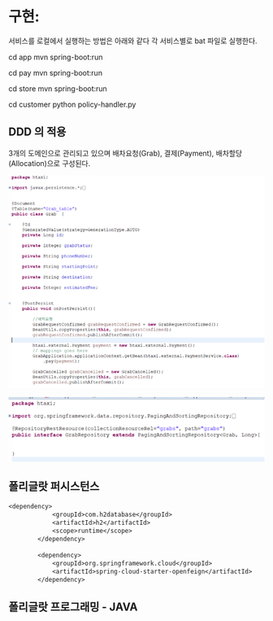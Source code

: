 # 구현:

서비스를 로컬에서 실행하는 방법은 아래와 같다 
각 서비스별로 bat 파일로 실행한다. 

cd app
mvn spring-boot:run

cd pay
mvn spring-boot:run 

cd store
mvn spring-boot:run  

cd customer
python policy-handler.py 


## DDD 의 적용
3개의 도메인으로 관리되고 있으며 배차요청(Grab), 결제(Payment), 배차할당(Allocation)으로 구성된다.

![DDD](https://github.com/MANI907/H-Taxi/blob/main/Images/%EC%9D%B4%EB%AF%B8%EC%A7%80%205.png?raw=true)


![DDD_2](https://github.com/MANI907/H-Taxi/blob/main/Images/%EC%9D%B4%EB%AF%B8%EC%A7%80%206.png?raw=true)



## 폴리글랏 퍼시스턴스

```
<dependency>
			<groupId>com.h2database</groupId>
			<artifactId>h2</artifactId>
			<scope>runtime</scope>
		</dependency>

		<dependency>
			<groupId>org.springframework.cloud</groupId>
			<artifactId>spring-cloud-starter-openfeign</artifactId>
		</dependency>

```


## 폴리글랏 프로그래밍 - JAVA



